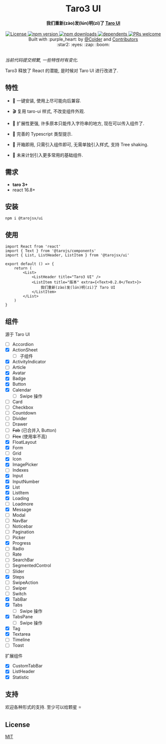 <div align="center">
    <h1>Taro3 UI</h1>
</div>
<div align="center">
    <strong>我们重新(zào)发(lún)明(zi)了 <a href="https://github.com/NervJS/taro-ui" target="_blank">Taro UI</a></strong>
</div>

<br />

<div align="center">
    <a href="https://github.com/tarojsx/ui/blob/master/LICENSE">
        <img src="https://badgen.net/github/license/tarojsx/ui" alt="License" />
    </a>
    <a href="https://www.npmjs.com/package/@tarojsx/ui">
        <img src="https://badgen.net/npm/v/@tarojsx/ui" alt="npm version" />
    </a>
    <a href="https://www.npmjs.com/org/tarojsx">
        <img src="https://badgen.net/npm/dt/@tarojsx/ui" alt="npm downloads" />
    </a>
    <a href="https://github.com/tarojsx/ui/blob/master/package.json">
        <img src="https://badgen.net/github/dependents-pkg/tarojsx/ui" alt="dependents" />
    </a>
    <a href="http://makeapullrequest.com">
        <img src="https://badgen.net/badge/PRs/welcome/green" alt="PRs welcome" />
    </a>
</div>

<div align="center">
    Built with :purple_heart: by
    <a href="https://github.com/cncolder">@Colder</a> and
    <a href="https://github.com/tarojsx/ui/graphs/contributors">
        Contributors
    </a>
    <div align="center">
        :star2: :eyes: :zap: :boom:
    </div>
</div>

<br />

_当前代码提交频繁, 一些特性时有变化._

Taro3 释放了 React 的潜能, 是时候对 Taro UI 进行改进了.

## 特性

- :electric_plug: 一键安装, 使用上尽可能向后兼容.

- :clapper: 复用 taro-ui 样式, 不改变组件外观.

- :octopus: 扩展性更强, 许多原本只能传入字符串的地方, 现在可以传入组件了.

- :mag_right: 完善的 Typescript 类型提示.

- :gift: 开箱即用, 只需引入组件即可, 无需单独引入样式, 支持 Tree shaking.

- :telescope: 未来计划引入更多常用的基础组件.

## 需求

* **taro 3+**
* react 16.8+

## 安装

`npm i @tarojsx/ui`

## 使用

```tsx
import React from 'react'
import { Text } from '@tarojs/components'
import { List, ListHeader, ListItem } from '@tarojsx/ui'

export default () => {
    return (
        <List>
            <ListHeader title="Taro3 UI" />
            <ListItem title="版本" extra={<Text>0.2.0</Text>}>
                我们重新(zào)发(lún)明(zi)了 Taro UI
            </ListItem>
        </List>
    )
}
```

## 组件

源于 Taro UI

* [ ] Accordion
* [x] ActionSheet
  * [ ] 子组件
* [x] ActivityIndicator
* [ ] Article
* [x] Avatar
* [x] Badge
* [x] Button
* [x] Calendar
  * [ ] Swipe 操作
* [ ] Card
* [ ] Checkbox
* [ ] Countdown
* [ ] Divider
* [ ] Drawer
* [ ] ~~Fab~~ (已合并入 Button)
* [ ] ~~Flex~~ (使用率不高)
* [x] FloatLayout
* [x] Form
* [ ] Grid
* [x] Icon
* [x] ImagePicker
* [ ] Indexes
* [x] Input
* [x] InputNumber
* [x] List
* [x] ListItem
* [x] Loading
* [ ] Loadmore
* [x] Message
* [ ] Modal
* [ ] NavBar
* [ ] Noticebar
* [ ] Pagination
* [ ] Picker
* [x] Progress
* [ ] Radio
* [ ] Rate
* [ ] SearchBar
* [ ] SegmentedControl
* [ ] Slider
* [x] Steps
* [ ] SwipeAction
* [ ] Swiper
* [ ] Switch
* [x] TabBar
* [x] Tabs
  * [ ] Swipe 操作
* [x] TabsPane
  * [ ] Swipe 操作
* [x] Tag
* [x] Textarea
* [ ] Timeline
* [ ] Toast

扩展组件

* [x] CustomTabBar
* [x] ListHeader
* [x] Statistic

## 支持

欢迎各种形式的支持. 至少可以给颗星 :star:

## License

[MIT](LICENSE)
